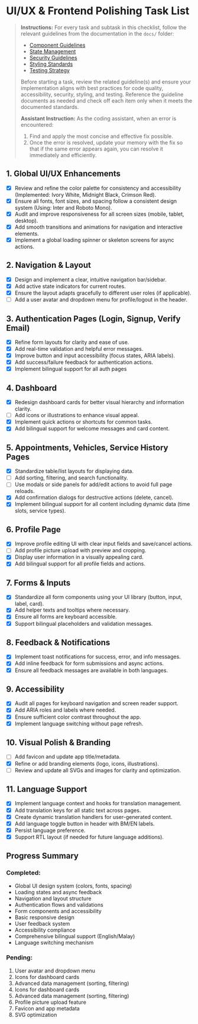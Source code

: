 # UI/UX & Frontend Polishing Task List

> **Instructions:**
> For every task and subtask in this checklist, follow the relevant guidelines from the documentation in the `docs/` folder:
> - [Component Guidelines](01-component-guidelines.md)
> - [State Management](02-state-management.md)
> - [Security Guidelines](03-security-guidelines.md)
> - [Styling Standards](04-styling-standards.md)
> - [Testing Strategy](05-testing-strategy.md)
>
> Before starting a task, review the related guideline(s) and ensure your implementation aligns with best practices for code quality, accessibility, security, styling, and testing. Reference the guideline documents as needed and check off each item only when it meets the documented standards.
>
> **Assistant Instruction:**
> As the coding assistant, when an error is encountered:
> 1. Find and apply the most concise and effective fix possible.
> 2. Once the error is resolved, update your memory with the fix so that if the same error appears again, you can resolve it immediately and efficiently.

## 1. Global UI/UX Enhancements
- [x] Review and refine the color palette for consistency and accessibility (Implemented: Ivory White, Midnight Black, Crimson Red).
- [x] Ensure all fonts, font sizes, and spacing follow a consistent design system (Using: Inter and Roboto Mono).
- [x] Audit and improve responsiveness for all screen sizes (mobile, tablet, desktop).
- [x] Add smooth transitions and animations for navigation and interactive elements.
- [x] Implement a global loading spinner or skeleton screens for async actions.

## 2. Navigation & Layout
- [x] Design and implement a clear, intuitive navigation bar/sidebar.
- [x] Add active state indicators for current routes.
- [x] Ensure the layout adapts gracefully to different user roles (if applicable).
- [ ] Add a user avatar and dropdown menu for profile/logout in the header.

## 3. Authentication Pages (Login, Signup, Verify Email)
- [x] Refine form layouts for clarity and ease of use.
- [x] Add real-time validation and helpful error messages.
- [x] Improve button and input accessibility (focus states, ARIA labels).
- [x] Add success/failure feedback for authentication actions.
- [x] Implement bilingual support for all auth pages

## 4. Dashboard
- [x] Redesign dashboard cards for better visual hierarchy and information clarity.
- [ ] Add icons or illustrations to enhance visual appeal.
- [x] Implement quick actions or shortcuts for common tasks.
- [x] Add bilingual support for welcome messages and card content.

## 5. Appointments, Vehicles, Service History Pages
- [x] Standardize table/list layouts for displaying data.
- [ ] Add sorting, filtering, and search functionality.
- [ ] Use modals or side panels for add/edit actions to avoid full page reloads.
- [x] Add confirmation dialogs for destructive actions (delete, cancel).
- [x] Implement bilingual support for all content including dynamic data (time slots, service types).

## 6. Profile Page
- [x] Improve profile editing UI with clear input fields and save/cancel actions.
- [ ] Add profile picture upload with preview and cropping.
- [x] Display user information in a visually appealing card.
- [x] Add bilingual support for all profile fields and actions.

## 7. Forms & Inputs
- [x] Standardize all form components using your UI library (button, input, label, card).
- [x] Add helper texts and tooltips where necessary.
- [x] Ensure all forms are keyboard accessible.
- [x] Support bilingual placeholders and validation messages.

## 8. Feedback & Notifications
- [x] Implement toast notifications for success, error, and info messages.
- [x] Add inline feedback for form submissions and async actions.
- [x] Ensure all feedback messages are available in both languages.

## 9. Accessibility
- [x] Audit all pages for keyboard navigation and screen reader support.
- [x] Add ARIA roles and labels where needed.
- [x] Ensure sufficient color contrast throughout the app.
- [x] Implement language switching without page refresh.

## 10. Visual Polish & Branding
- [ ] Add favicon and update app title/metadata.
- [x] Refine or add branding elements (logo, icons, illustrations).
- [ ] Review and update all SVGs and images for clarity and optimization.

## 11. Language Support
- [x] Implement language context and hooks for translation management.
- [x] Add translation keys for all static text across pages.
- [x] Create dynamic translation handlers for user-generated content.
- [x] Add language toggle button in header with BM/EN labels.
- [x] Persist language preference.
- [x] Support RTL layout (if needed for future language additions).

## Progress Summary
### Completed:
- Global UI design system (colors, fonts, spacing)
- Loading states and async feedback
- Navigation and layout structure
- Authentication flows and validations
- Form components and accessibility
- Basic responsive design
- User feedback system
- Accessibility compliance
- Comprehensive bilingual support (English/Malay)
- Language switching mechanism

### Pending:
1. User avatar and dropdown menu
2. Icons for dashboard cards
3. Advanced data management (sorting, filtering)
4. Icons for dashboard cards
5. Advanced data management (sorting, filtering)
6. Profile picture upload feature
7. Favicon and app metadata
8. SVG optimization
